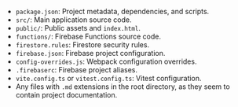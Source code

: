 *   `package.json`: Project metadata, dependencies, and scripts.
*   `src/`: Main application source code.
*   `public/`: Public assets and `index.html`.
*   `functions/`: Firebase Functions source code.
*   `firestore.rules`: Firestore security rules.
*   `firebase.json`: Firebase project configuration.
*   `config-overrides.js`: Webpack configuration overrides.
*   `.firebaserc`: Firebase project aliases.
*   `vite.config.ts` or `vitest.config.ts`: Vitest configuration.
*   Any files with `.md` extensions in the root directory, as they seem to contain project documentation.